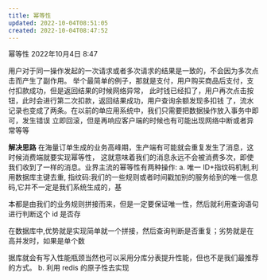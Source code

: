 ```yaml
---
title: 幂等性
updated: 2022-10-04T08:51:05
created: 2022-10-04T08:47:52
---
```


幂等性
2022年10月4日
8:47

用户对于同一操作发起的一次请求或者多次请求的结果是一致的，不会因为多次点击而产生了副作用。
举个最简单的例子，那就是支付，用户购买商品后支付，支付扣款成功，但是返回结果的时候网络异常，
此时钱已经扣了，用户再次点击按钮，此时会进行第二次扣款，返回结果成功，用户查询余额发现多扣钱
了，流水记录也变成了两条。在以前的单应用系统中，我们只需要把数据操作放入事务中即可，发生错误
立即回滚，但是再响应客户端的时候也有可能出现网络中断或者异常等等

**解决思路**
在海量订单生成的业务高峰期，生产端有可能就会重复发生了消息，这时候消费端就要实现幂等性，
这就意味着我们的消息永远不会被消费多次，即使我们收到了一样的消息。业界主流的幂等性有两种操作:
a\. 唯一 ID+指纹码机制,利用数据库主键去重,
指纹码:我们的一些规则或者时间戳加别的服务给到的唯一信息码,它并不一定是我们系统生成的，基

本都是由我们的业务规则拼接而来，但是一定要保证唯一性，然后就利用查询语句进行判断这个 id 是否存

在数据库中,优势就是实现简单就一个拼接，然后查询判断是否重复；劣势就是在高并发时，如果是单个数

据库就会有写入性能瓶颈当然也可以采用分库分表提升性能，但也不是我们最推荐的方式。
b\. 利用 redis 的原子性去实现

